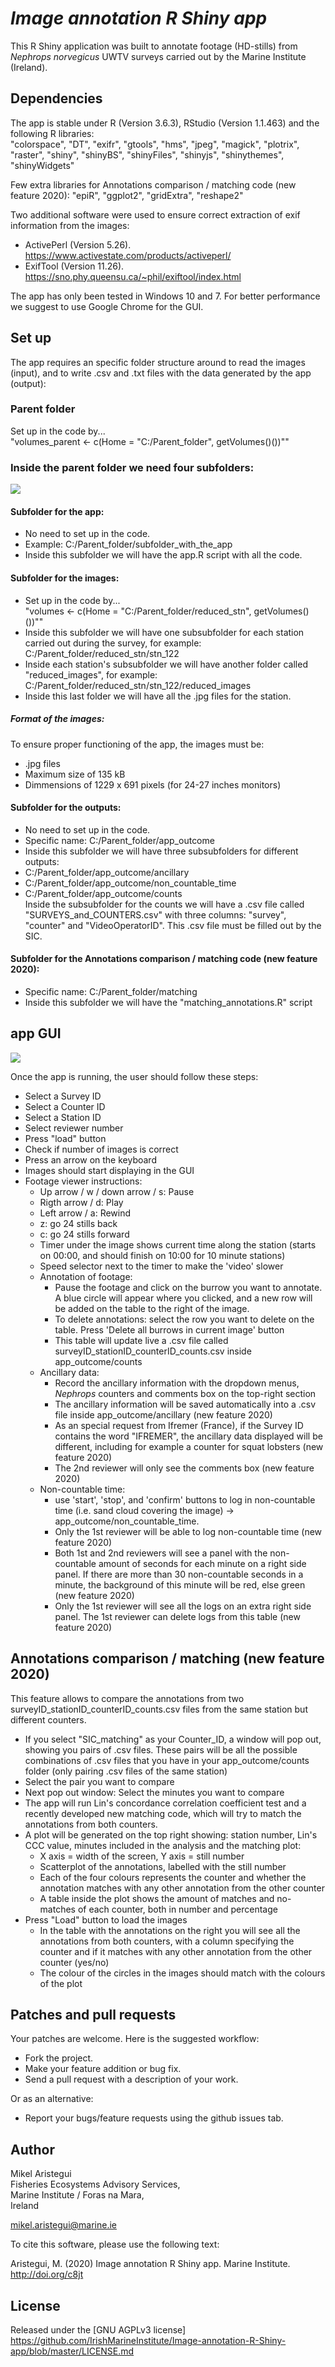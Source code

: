 # *Image annotation R Shiny app*

This R Shiny application was built to annotate footage (HD-stills) from _Nephrops norvegicus_ UWTV surveys carried out by the Marine Institute (Ireland).


## Dependencies

The app is stable under R (Version 3.6.3), RStudio (Version 1.1.463) and the following R libraries:  
"colorspace", "DT", "exifr", "gtools", "hms", "jpeg", "magick", "plotrix", "raster", "shiny", "shinyBS", "shinyFiles", "shinyjs", "shinythemes", "shinyWidgets" 

Few extra libraries for Annotations comparison / matching code (new feature 2020): "epiR", "ggplot2", "gridExtra", "reshape2"

Two additional software were used to ensure correct extraction of exif information from the images:

* ActivePerl (Version 5.26). https://www.activestate.com/products/activeperl/
* ExifTool (Version 11.26). https://sno.phy.queensu.ca/~phil/exiftool/index.html

The app has only been tested in Windows 10 and 7. For better performance we suggest to use Google Chrome for the GUI.



## Set up

The app requires an specific folder structure around to read the images (input), and to write .csv and .txt files with the data generated by the app (output):

### Parent folder
Set up in the code by...  
"volumes_parent <- c(Home = "C:/Parent_folder", getVolumes()())""


### Inside the parent folder we need four subfolders:

<img src="readme_screenshots/folder_structure.png">

#### Subfolder for the app:
* No need to set up in the code.  
* Example: C:/Parent_folder/subfolder_with_the_app  
* Inside this subfolder we will have the app.R script with all the code.


#### Subfolder for the images:
* Set up in the code by...  
"volumes <- c(Home = "C:/Parent_folder/reduced_stn", getVolumes()())""
* Inside this subfolder we will have one subsubfolder for each station carried out during the survey, for example: C:/Parent_folder/reduced_stn/stn_122
* Inside each station's subsubfolder we will have another folder called "reduced_images", for example: C:/Parent_folder/reduced_stn/stn_122/reduced_images
* Inside this last folder we will have all the .jpg files for the station.

##### Format of the images:
To ensure proper functioning of the app, the images must be:
* .jpg files
* Maximum size of 135 kB
* Dimmensions of 1229 x 691 pixels (for 24-27 inches monitors)


#### Subfolder for the outputs:
* No need to set up in the code.  
* Specific name: C:/Parent_folder/app_outcome  
* Inside this subfolder we will have three subsubfolders for different outputs:  
* C:/Parent_folder/app_outcome/ancillary  
* C:/Parent_folder/app_outcome/non_countable_time  
* C:/Parent_folder/app_outcome/counts  
Inside the subsubfolder for the counts we will have a .csv file called "SURVEYS_and_COUNTERS.csv" with three columns: "survey", "counter" and "VideoOperatorID". This .csv file must be filled out by the SIC.  

#### Subfolder for the Annotations comparison / matching code (new feature 2020):
* Specific name: C:/Parent_folder/matching
* Inside this subfolder we will have the "matching_annotations.R" script



## app GUI

<img src="readme_screenshots/app_screenshot.png">

Once the app is running, the user should follow these steps:
* Select a Survey ID
* Select a Counter ID
* Select a Station ID
* Select reviewer number
* Press "load" button
* Check if number of images is correct
* Press an arrow on the keyboard
* Images should start displaying in the GUI
* Footage viewer instructions:
  * Up arrow / w / down arrow / s: Pause
  * Rigth arrow / d: Play
  * Left arrow / a: Rewind
  * z: go 24 stills back
  * c: go 24 stills forward
  * Timer under the image shows current time along the station (starts on 00:00, and should finish on 10:00 for 10 minute stations)
  * Speed selector next to the timer to make the 'video' slower
  * Annotation of footage:
    * Pause the footage and click on the burrow you want to annotate. A blue circle will appear where you clicked, and a new row will be added on the table to the right of the image.
    * To delete annotations: select the row you want to delete on the table. Press 'Delete all burrows in current image' button
    * This table will update live a .csv file called surveyID_stationID_counterID_counts.csv inside app_outcome/counts
  * Ancillary data:
    * Record the ancillary information with the dropdown menus, _Nephrops_ counters and comments box on the top-right section
    * The ancillary information will be saved automatically into a .csv file inside app_outcome/ancillary (new feature 2020)
    * As an special request from Ifremer (France), if the Survey ID contains the word "IFREMER", the ancillary data displayed will be different, including for example a counter for squat lobsters (new feature 2020)
    * The 2nd reviewer will only see the comments box (new feature 2020)
  * Non-countable time:
    * use 'start', 'stop', and 'confirm' buttons to log in non-countable time (i.e. sand cloud covering the image) -> app_outcome/non_countable_time.
    * Only the 1st reviewer will be able to log non-countable time (new feature 2020)
    * Both 1st and 2nd reviewers will see a panel with the non-countable amount of seconds for each minute on a right side panel. If there are more than 30 non-countable seconds in a minute, the background of this minute will be red, else green (new feature 2020)
    * Only the 1st reviewer will see all the logs on an extra right side panel. The 1st reviewer can delete logs from this table (new feature 2020)


## Annotations comparison / matching (new feature 2020)

This feature allows to compare the annotations from two surveyID_stationID_counterID_counts.csv files from the same station but different counters.
* If you select "SIC_matching" as your Counter_ID, a window will pop out, showing you pairs of .csv files. These pairs will be all the possible combinations of .csv files that you have in your app_outcome/counts folder (only pairing .csv files of the same station)
* Select the pair you want to compare
* Next pop out window: Select the minutes you want to compare
* The app will run Lin's concordance correlation coefficient test and a recently developed new matching code, which will try to match the annotations from both counters.
* A plot will be generated on the top right showing: station number, Lin's CCC value, minutes included in the analysis and the matching plot:
  * X axis = width of the screen, Y axis = still number
  * Scatterplot of the annotations, labelled with the still number
  * Each of the four colours represents the counter and whether the annotation matches with any other annotation from the other counter
  * A table inside the plot shows the amount of matches and no-matches of each counter, both in number and percentage
* Press "Load" button to load the images
  * In the table with the annotations on the right you will see all the annotations from both counters, with a column specifying the counter and if it matches with any other annotation from the other counter (yes/no)
  * The colour of the circles in the images should match with the colours of the plot


## Patches and pull requests

Your patches are welcome. Here is the suggested workflow:
* Fork the project.
* Make your feature addition or bug fix.
* Send a pull request with a description of your work.

Or as an alternative:
* Report your bugs/feature requests using the github issues tab.


## Author
Mikel Aristegui  
Fisheries Ecosystems Advisory Services,  
Marine Institute / Foras na Mara,  
Ireland

mikel.aristegui@marine.ie

To cite this software, please use the following text:

Aristegui, M. (2020) Image annotation R Shiny app. Marine Institute. http://doi.org/c8jt


## License
Released under the [GNU AGPLv3 license] https://github.com/IrishMarineInstitute/Image-annotation-R-Shiny-app/blob/master/LICENSE.md
